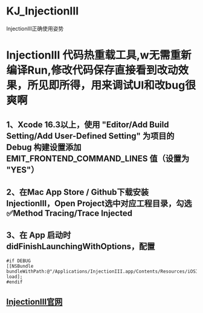 # KJ_InjectionIII
InjectionIII正确使用姿势


# InjectionIII 代码热重载工具,w无需重新编译Run,修改代码保存直接看到改动效果，所见即所得，用来调试UI和改bug很爽啊
## 1、Xcode 16.3以上，使用 "Editor/Add Build Setting/Add User-Defined Setting" 为项目的 Debug 构建设置添加 EMIT_FRONTEND_COMMAND_LINES 值（设置为 "YES"）
## 2、在Mac App Store / Github下载安装InjectionIII，Open Project选中对应工程目录，勾选✅Method Tracing/Trace Injected
## 3、在 App 启动时didFinishLaunchingWithOptions，配置

```
#if DEBUG
[[NSBundle bundleWithPath:@"/Applications/InjectionIII.app/Contents/Resources/iOSInjection.bundle"] load];
#endif
```
## [InjectionIII官网](https://github.com/johnno1962/InjectionIII)
